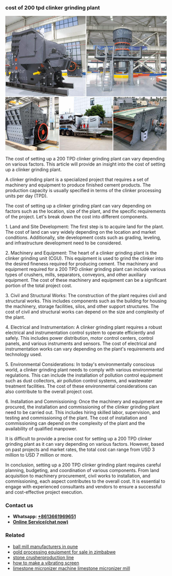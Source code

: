 <h3>cost of 200 tpd clinker grinding plant</h3><img src='1706755635.jpg' alt=''><p>The cost of setting up a 200 TPD clinker grinding plant can vary depending on various factors. This article will provide an insight into the cost of setting up a clinker grinding plant.</p><p>A clinker grinding plant is a specialized project that requires a set of machinery and equipment to produce finished cement products. The production capacity is usually specified in terms of the clinker processing units per day (TPD).</p><p>The cost of setting up a clinker grinding plant can vary depending on factors such as the location, size of the plant, and the specific requirements of the project. Let's break down the cost into different components.</p><p>1. Land and Site Development: The first step is to acquire land for the plant. The cost of land can vary widely depending on the location and market conditions. Additionally, site development costs such as grading, leveling, and infrastructure development need to be considered.</p><p>2. Machinery and Equipment: The heart of a clinker grinding plant is the clinker grinding unit (CGU). This equipment is used to grind the clinker into the desired fineness required for producing cement. The machinery and equipment required for a 200 TPD clinker grinding plant can include various types of crushers, mills, separators, conveyors, and other auxiliary equipment. The cost of these machinery and equipment can be a significant portion of the total project cost.</p><p>3. Civil and Structural Works: The construction of the plant requires civil and structural works. This includes components such as the building for housing the machinery, storage facilities, silos, and other support structures. The cost of civil and structural works can depend on the size and complexity of the plant.</p><p>4. Electrical and Instrumentation: A clinker grinding plant requires a robust electrical and instrumentation control system to operate efficiently and safely. This includes power distribution, motor control centers, control panels, and various instruments and sensors. The cost of electrical and instrumentation works can vary depending on the plant's requirements and technology used.</p><p>5. Environmental Considerations: In today's environmentally conscious world, a clinker grinding plant needs to comply with various environmental regulations. This can include the installation of pollution control equipment such as dust collectors, air pollution control systems, and wastewater treatment facilities. The cost of these environmental considerations can also contribute to the overall project cost.</p><p>6. Installation and Commissioning: Once the machinery and equipment are procured, the installation and commissioning of the clinker grinding plant need to be carried out. This includes hiring skilled labor, supervision, and testing and commissioning of the plant. The cost of installation and commissioning can depend on the complexity of the plant and the availability of qualified manpower.</p><p>It is difficult to provide a precise cost for setting up a 200 TPD clinker grinding plant as it can vary depending on various factors. However, based on past projects and market rates, the total cost can range from USD 3 million to USD 7 million or more.</p><p>In conclusion, setting up a 200 TPD clinker grinding plant requires careful planning, budgeting, and coordination of various components. From land acquisition to machinery procurement, civil works to installation, and commissioning, each aspect contributes to the overall cost. It is essential to engage with experienced consultants and vendors to ensure a successful and cost-effective project execution.</p><h3>Contact us</h3><ul><li><strong>Whatsapp:&nbsp;<a href="https://wa.me/8613661969651">+8613661969651</a></strong></li><li><a href="https://swt.shibang-china.com/?git&amp;zhl&amp;cost of 200 tpd clinker grinding plant"><strong>Online Service(chat now)</strong></a></li></ul><h3>Related</h3><ul><li><a href='ball mill manufacturers in pune.md'>ball mill manufacturers in pune</a></li><li><a href='gold processing equipment for sale in zimbabwe.md'>gold processing equipment for sale in zimbabwe</a></li><li><a href='stone crusherproduction line.md'>stone crusherproduction line</a></li><li><a href='how to make a vibrating screen.md'>how to make a vibrating screen</a></li><li><a href='limestone micronizer machine limestone micronizer mill.md'>limestone micronizer machine limestone micronizer mill</a></li></ul>